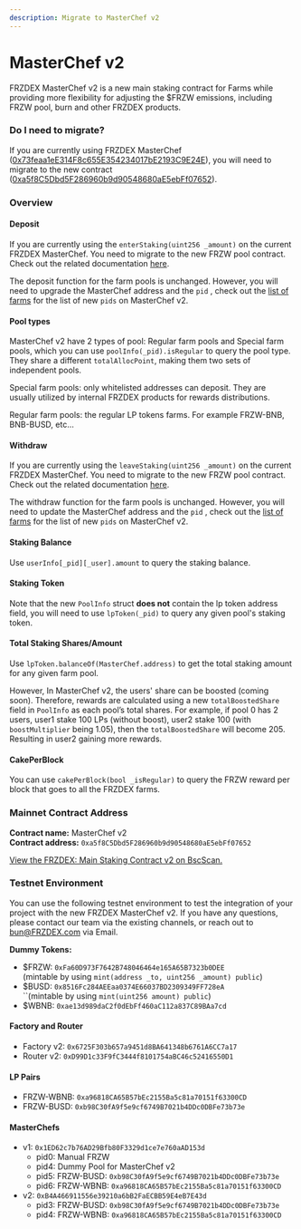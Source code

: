 ```yaml
---
description: Migrate to MasterChef v2
---
```


# MasterChef v2

FRZDEX MasterChef v2 is a new main staking contract for Farms while providing more flexibility for adjusting the $FRZW emissions, including FRZW pool, burn and other FRZDEX products.

### Do I need to migrate?

If you are currently using FRZDEX MasterChef ([0x73feaa1eE314F8c655E354234017bE2193C9E24E](https://bscscan.com/address/0x73feaa1eE314F8c655E354234017bE2193C9E24E)), you will need to migrate to the new contract ([0xa5f8C5Dbd5F286960b9d90548680aE5ebFf07652](https://bscscan.com/address/0xa5f8C5Dbd5F286960b9d90548680aE5ebFf07652)).

### Overview

#### Deposit&#x20;

If you are currently using the `enterStaking(uint256 _amount)` on the current FRZDEX MasterChef. You need to migrate to the new FRZW pool contract. Check out the related documentation [here](../cake-syrup-pool.md).

The deposit function for the farm pools is unchanged. However, you will need to upgrade the MasterChef address and the `pid` , check out the [list of farms](list-of-farms.md) for the list of new `pids` on MasterChef v2.

#### Pool types

MasterChef v2 have 2 types of pool: Regular farm pools and Special farm pools, which you can use `poolInfo(_pid).isRegular` to query the pool type. They share a different `totalAllocPoint`, making them two sets of independent pools.

Special farm pools: only whitelisted addresses can deposit. They are usually utilized by internal FRZDEX products for rewards distributions.

Regular farm pools: the regular LP tokens farms. For example FRZW-BNB, BNB-BUSD, etc…

#### Withdraw

If you are currently using the `leaveStaking(uint256 _amount)` on the current FRZDEX MasterChef. You need to migrate to the new FRZW pool contract. Check out the related documentation [here](../cake-syrup-pool.md).

The withdraw function for the farm pools is unchanged. However, you will need to update the MasterChef address and the `pid` , check out the [list of farms](list-of-farms.md) for the list of new `pids` on MasterChef v2.

#### Staking Balance

Use `userInfo[_pid][_user].amount` to query the staking balance.

#### Staking Token&#x20;

Note that the new `PoolInfo` struct **does not** contain the lp token address field, you will need to use `lpToken(_pid)` to query any given pool's staking token.&#x20;

#### Total Staking Shares/Amount

Use `lpToken.balanceOf(MasterChef.address)` to get the total staking amount for any given farm pool.

However, In MasterChef v2, the users' share can be boosted (coming soon). Therefore, rewards are calculated using a new `totalBoostedShare` field in `PoolInfo` as each pool’s total shares. For example, if pool 0 has 2 users, user1 stake 100 LPs (without boost), user2 stake 100 (with `boostMultiplier` being 1.05), then the `totalBoostedShare` will become 205. Resulting in user2 gaining more rewards.

#### CakePerBlock

You can use `cakePerBlock(bool _isRegular)` to query the FRZW reward per block that goes to all the FRZDEX farms.

### Mainnet Contract Address

**Contract name:** MasterChef v2\
**Contract address:** `0xa5f8C5Dbd5F286960b9d90548680aE5ebFf07652`

[View the FRZDEX: Main Staking Contract v2 on BscScan.](https://bscscan.com/address/0xa5f8C5Dbd5F286960b9d90548680aE5ebFf07652)

### Testnet Environment

You can use the following testnet environment to test the integration of your project with the new FRZDEX MasterChef v2. If you have any questions, please contact our team via the existing channels, or reach out to bun@FRZDEX.com via Email.

**Dummy Tokens:**

* $FRZW: `0xFa60D973F7642B748046464e165A65B7323b0DEE`\
  (mintable by using `mint(address _to, uint256 _amount) public`)
* $BUSD: `0x8516Fc284AEEaa0374E66037BD2309349FF728eA`\
  ``(mintable by using `mint(uint256 amount) public`)
* $WBNB: `0xae13d989daC2f0dEbFf460aC112a837C89BAa7cd`

#### Factory and Router

* Factory v2: `0x6725F303b657a9451d8BA641348b6761A6CC7a17`
* Router v2: `0xD99D1c33F9fC3444f8101754aBC46c52416550D1`

#### LP Pairs

* FRZW-WBNB: `0xa96818CA65B57bEc2155Ba5c81a70151f63300CD`
* FRZW-BUSD: `0xb98C30fA9f5e9cf6749B7021b4DDc0DBFe73b73e`

#### MasterChefs

* v1: `0x1ED62c7b76AD29Bfb80F3329d1ce7e760aAD153d`
  * pid0: Manual FRZW
  * pid4: Dummy Pool for MasterChef v2
  * pid5: FRZW-BUSD: `0xb98C30fA9f5e9cf6749B7021b4DDc0DBFe73b73e`
  * pid6: FRZW-WBNB: `0xa96818CA65B57bEc2155Ba5c81a70151f63300CD`
* v2: `0xB4A466911556e39210a6bB2FaECBB59E4eB7E43d`
  * pid3: FRZW-BUSD: `0xb98C30fA9f5e9cf6749B7021b4DDc0DBFe73b73e`
  * pid4: FRZW-WBNB: `0xa96818CA65B57bEc2155Ba5c81a70151f63300CD`

